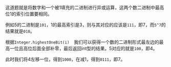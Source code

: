这道题就是将数字和一个被1填充的二进制进行异或运算，这两个数二进制中最高位1的索引位置要相同。

例如5的二进制是`101`，1的最高索引是3，则与其对应的应该是`111`，即7，而`5^7`的结果就是`010`。

根据`Integer.highestOneBit(i)  `我们可以获得一个数的二进制形式最左边的最高一位且高位后面全部补零，最后返回int型的结果。5对应的就是`100`，即4。

此时我们将4左移一位，得到`1000`，在减1，得到`0111`，即7。